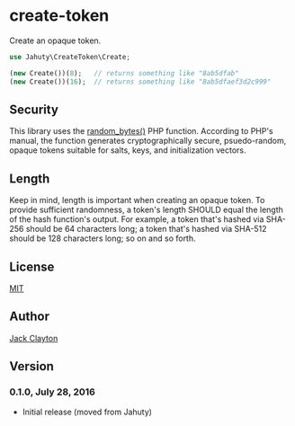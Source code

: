 # create-token
Create an opaque token.

```php
use Jahuty\CreateToken\Create;

(new Create())(8);   // returns something like "8ab5dfab"
(new Create())(16);  // returns something like "8ab5dfaef3d2c999"
```

## Security

This library uses the [random_bytes()](http://php.net/manual/en/function.random-bytes.php) PHP function. According to PHP's manual, the function generates cryptographically secure, psuedo-random, opaque tokens suitable for salts, keys, and initialization vectors. 

## Length

Keep in mind, length is important when creating an opaque token. To provide sufficient randomness, a token's length SHOULD equal the length of the hash function's output. For example, a token that's hashed via SHA-256 should be 64 characters long; a token that's hashed via SHA-512 should be 128 characters long; so on and so forth.

## License

[MIT](https://github.com/jstewmc/create-token/blob/master/LICENSE)

## Author

[Jack Clayton](mailto:clayjs0@gmail.com)

## Version

### 0.1.0, July 28, 2016

* Initial release (moved from Jahuty)
